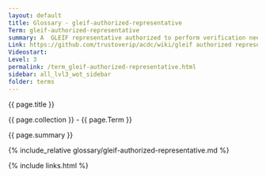 ```yaml
---
layout: default
title: Glossary - gleif-authorized-representative
Term: gleif-authorized-representative
summary: A  GLEIF representative authorized to perform verification needed to issue the QVI vLEI Credential.
Link: https://github.com/trustoverip/acdc/wiki/gleif authorized representative.md
Videostart: 
Level: 3
permalink: /term_gleif-authorized-representative.html
sidebar: all_lvl3_wot_sidebar
folder: terms
---
```


{{ page.title }}

{{ page.collection }} - {{ page.Term }}

   {{ page.summary }}

{% include_relative glossary/gleif-authorized-representative.md %}

 {% include links.html %} 
